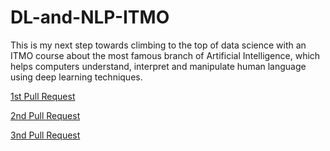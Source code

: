 # DL-and-NLP-ITMO
This is my next step towards climbing to the top of data science with an ITMO course about the most famous branch of Artificial Intelligence, which helps computers understand, interpret and manipulate human language using deep learning techniques.


[1st Pull Request](https://github.com/Vladislav-GitHub/DL-and-NLP-ITMO-course/pull/1)


[2nd Pull Request]([https://github.com/Vladislav-GitHub/DL-and-NLP-ITMO-course/pull/3])


[3nd Pull Request]([])
